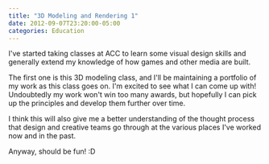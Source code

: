```yaml
---
title: "3D Modeling and Rendering 1"
date: 2012-09-07T23:20:00-05:00
categories: Education
---
```

I've started taking classes at ACC to learn some visual design skills and
generally extend my knowledge of how games and other media are built.

The first one is this 3D modeling class, and I'll be maintaining a portfolio of
my work as this class goes on. I'm excited to see what I can come up with!
Undoubtedly my work won't win too many awards, but hopefully I can pick up the
principles and develop them further over time.

I think this will also give me a better understanding of the thought process that
design and creative teams go through at the various places I've worked now and in
the past.

Anyway, should be fun! :D
